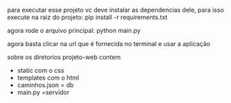 para executar esse projeto vc deve instalar as dependencias dele, para isso execute na raiz do projeto:
pip install -r requirements.txt

agora rode o arquivo principal:
python main.py

agora basta clicar na url que é fornecida no terminal e usar a aplicação

sobre os diretorios
projeto-web contem
- static com o css
- templates com o html
- caminhos.json = db
- main.py =servidor

